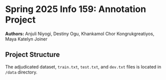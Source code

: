 # Spring 2025 Info 159: Annotation Project

**Authors:** Anjuli Niyogi, Destiny Ogu, Khankamol Chor Kongrukgreatiyos, Maya Katelyn Joiner

## Project Structure

The adjudicated dataset, `train.txt`, `test.txt`, and `dev.txt` files is located in `/data` directory.
